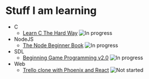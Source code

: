 # Stuff I am learning

- C
  - [Learn C The Hard Way](http://c.learncodethehardway.org/book/) ![In progress](https://img.shields.io/badge/status-in%20progress-yellow.svg)
- NodeJS
  - [The Node Beginner Book](http://www.nodebeginner.org/) ![In progress](https://img.shields.io/badge/status-in%20progress-yellow.svg)
- SDL
  - [Beginning Game Programming v2.0](http://lazyfoo.net/tutorials/SDL/index.php) ![In progress](https://img.shields.io/badge/status-in%20progress-yellow.svg) 
- Web
  - [Trello clone with Phoenix and React](https://blog.diacode.com/trello-clone-with-phoenix-and-react-pt-1) ![Not started](https://img.shields.io/badge/-not%20started-blue.svg)

